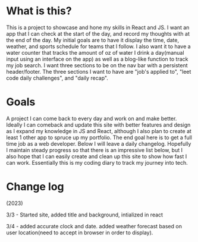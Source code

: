 # What is this?

This is a project to showcase and hone my skills in React and JS. I want an app that I can check at the start of the day, and record my thoughts with at the end of the day. My initial goals are to have it display the time, date, weather, and sports schedule for teams that I follow. I also want it to have a water counter that tracks the amount of oz of water I drink a day(manual input using an interface on the app) as well as a blog-like function to track my job search. I want three sections to be on the nav bar with a persistent header/footer. The three sections I want to have are "job's applied to", "leet code daily challenges", and "daily recap". 

# Goals

A project I can come back to every day and work on and make better. Ideally I can comeback and update this site with better features and design as I expand my knowledge in JS and React, although I also plan to create at least 1 other app to spruce up my portfolio. The end goal here is to get a full time job as a web developer. Below I will leave a daily changelog. Hopefully I maintain steady progress so that there is an impressive list below, but I also hope that I can easily create and clean up this site to show how fast I can work. Essentially this is my coding diary to track my journey into tech.

# Change log
 (2023)
 
 3/3 - Started site, added title and background, intialized in react

 3/4 - added accurate clock and date. added weather forecast based on user location(need to accept in browser in order to display).
